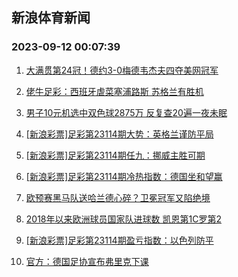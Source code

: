 ## 新浪体育新闻 
### 2023-09-12 00:07:39

1. [大满贯第24冠！德约3-0梅德韦杰夫四夺美网冠军](https://sports.sina.com.cn/tennis/atp/2023-09-11/doc-imzmhtpr0941198.shtml)

2. [佬牛足彩：西班牙虐菜塞浦路斯 苏格兰有胜机](https://sports.sina.com.cn/l/2023-09-11/doc-imzmhxvf9068145.shtml)

3. [男子10元机选中双色球2875万 反复查20遍一夜未眠](https://sports.sina.com.cn/l/2023-09-11/doc-imzmhtpr0941068.shtml)

4. [[新浪彩票]足彩第23114期大势：英格兰谨防平局](https://sports.sina.com.cn/l/2023-09-11/doc-imzmhtpn2621117.shtml)

5. [[新浪彩票]足彩第23114期任九：挪威主胜可期](https://sports.sina.com.cn/l/2023-09-11/doc-imzmhtpr0943108.shtml)

6. [[新浪彩票]足彩第23114期冷热指数：德国坐和望赢](https://sports.sina.com.cn/l/2023-09-11/doc-imzmhtpn2622267.shtml)

7. [欧预赛黑马队送哈兰德心碎？卫冕冠军又陷绝境](https://sports.sina.com.cn/l/2023-09-11/doc-imzmiecm0741139.shtml)

8. [2018年以来欧洲球员国家队进球数 凯恩第1C罗第2](https://sports.sina.com.cn/global/germany/2023-09-11/doc-imzmhxvk2513641.shtml)

9. [[新浪彩票]足彩第23114期盈亏指数：以色列防平](https://sports.sina.com.cn/l/2023-09-11/doc-imzmhtpn2622091.shtml)

10. [官方：德国足协宣布弗里克下课](https://sports.sina.com.cn/global/germany/2023-09-11/doc-imzmhtpr0938202.shtml)

